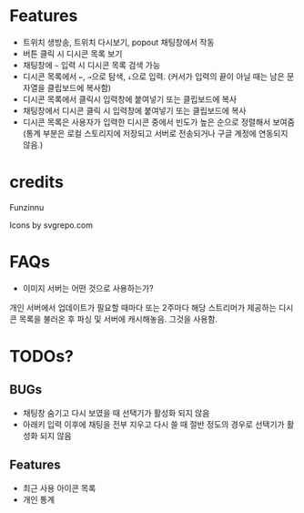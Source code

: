 # Features

- 트위치 생방송, 트위치 다시보기, popout 채팅창에서 작동
- 버튼 클릭 시 디시콘 목록 보기
- 채팅창에 `~` 입력 시 디시콘 목록 검색 가능
- 디시콘 목록에서 `←`, `→`으로 탐색, `↓`으로 입력. (커서가 입력의 끝이 아닐 때는 남은 문자열을 클립보드에 복사함) 
- 디시콘 목록에서 클릭시 입력창에 붙여넣기 또는 클립보드에 복사
- 채팅창에서 디시콘 클릭 시 입력창에 붙여넣기 또는 클립보드에 복사
- 디시콘 목록은 사용자가 입력한 디시콘 중에서 빈도가 높은 순으로 정렬해서 보여줌 (통계 부분은 로컬 스토리지에 저장되고 서버로 전송되거나 구글 계정에 연동되지 않음.)

# credits

Funzinnu

Icons by svgrepo.com

# FAQs

- 이미지 서버는 어떤 것으로 사용하는가?

개인 서버에서 업데이트가 필요할 때마다 또는 2주마다 해당 스트리머가 제공하는 디시콘 목록을 불러온 후 파싱 및 서버에 캐시해놓음. 그것을 사용함.

# TODOs?

## BUGs
- 채팅창 숨기고 다시 보였을 때 선택기가 활성화 되지 않음
- 아래키 입력 이후에 채팅을 전부 지우고 다시 쓸 때 절반 정도의 경우로 선택기가 활성화 되지 않음

## Features
- 최근 사용 아이콘 목록
- 개인 통계
